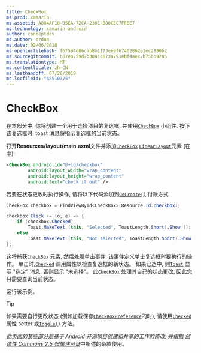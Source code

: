```yaml
---
title: CheckBox
ms.prod: xamarin
ms.assetid: A884AF10-D5EA-72CA-2301-B80CEC7FFBE7
ms.technology: xamarin-android
author: conceptdev
ms.author: crdun
ms.date: 02/06/2018
ms.openlocfilehash: f6f594d86cab8b1173ee9f67402862e1ec2890b2
ms.sourcegitcommit: b07e0259d7b30413673a793ebf4aec2b75bb9285
ms.translationtype: MT
ms.contentlocale: zh-CN
ms.lasthandoff: 07/26/2019
ms.locfileid: "68510375"
---
```

# <a name="checkbox"></a>CheckBox

在本部分中, 你将创建一个用于选择项目的复选框, 并使用[`CheckBox`](xref:Android.Widget.CheckBox)
小组件. 按下该复选框时, toast 消息将指示复选框的当前状态。

打开**Resources/layout/main.axml**文件并添加[`CheckBox`](xref:Android.Widget.CheckBox) [`LinearLayout`](xref:Android.Widget.LinearLayout)元素 (在中):

```xml
<CheckBox android:id="@+id/checkbox"
        android:layout_width="wrap_content"
        android:layout_height="wrap_content"
        android:text="check it out" />
```

若要在状态更改时执行操作, 请将以下代码添加到[`OnCreate()`](xref:Android.App.Activity.OnCreate*)
付款方式

```csharp
CheckBox checkbox = FindViewById<CheckBox>(Resource.Id.checkbox);

checkbox.Click += (o, e) => {
    if (checkbox.Checked)
        Toast.MakeText (this, "Selected", ToastLength.Short).Show ();
    else
        Toast.MakeText (this, "Not selected", ToastLength.Short).Show ();
};
```

这将捕获[`CheckBox`](xref:Android.Widget.CheckBox)
元素, 然后处理单击事件, 该事件定义单击复选框时要执行的操作。 单击时,[`Checked`](xref:Android.Widget.CompoundButton.Checked)
调用属性以检查复选框的新状态。 如果已选中, 则[`Toast`](xref:Android.Widget.Toast)
显示 "选定" 消息, 否则显示 "未选择"。 此[`CheckBox`](xref:Android.Widget.CheckBox)
处理其自己的状态更改, 因此您只需要查询当前状态。

运行该示例。

> [!TIP]
> 如果需要自行更改状态 (例如加载保存[`CheckBoxPreference`](xref:Android.Preferences.CheckBoxPreference)的时), 请使用[`Checked`](xref:Android.Widget.CompoundButton.Checked)
> 属性 setter 或[`Toggle()`](xref:Android.Widget.CompoundButton.Toggle)
> 方法。

*此页面的某些部分是基于 Android 开源项目创建和共享的工作的修改, 并根据*
[*创造性 Commons 2.5 归属许可证*](http://creativecommons.org/licenses/by/2.5/)中所述的条款使用。
